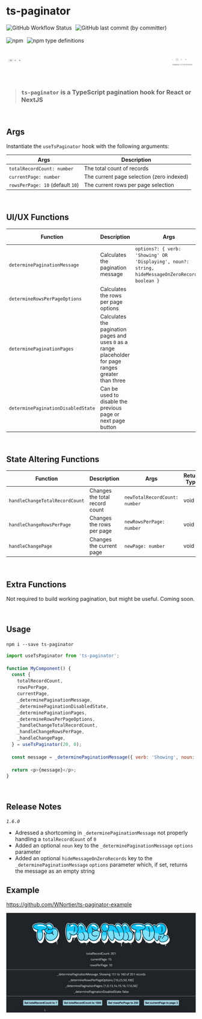 # ts-paginator

<div style="display: flex">    
  <img style="margin-right: 10px" alt="GitHub Workflow Status" src="https://img.shields.io/github/actions/workflow/status/wnortier/ts-paginator/pipeline.yml">
  <img style="margin-right: 10px" alt="GitHub last commit (by committer)" src="https://img.shields.io/github/last-commit/wnortier/ts-paginator">
</div>

<br />

<div style="display: flex">
    <img style="margin-right: 10px" alt="npm" src="https://img.shields.io/npm/v/ts-pagination">
    <img style="margin-right: 10px" alt="npm type definitions" src="https://img.shields.io/npm/types/ts-paginator">
</div>

<br />

![ts-paginator](./assets/Screenshot%202023-03-17%20at%2012.27.49.png)

<br />

> ### `ts-paginator` is a TypeScript pagination hook for React or NextJS

<br />

## Args

Instantiate the `useTsPaginator` hook with the following arguments:

| Args                             | Description                               |
| -------------------------------- | ----------------------------------------- |
| `totalRecordCount: number`       | The total count of records                |
| `currentPage: number`            | The current page selection (zero indexed) |
| `rowsPerPage: 10` (default `10`) | The current rows per page selection       |

<br />

## UI/UX Functions

| Function                           | Description                                                                                             | Args                       | Return Type | Example Returns                    |
| ---------------------------------- | ------------------------------------------------------------------------------------------------------- | -------------------------- | ----------- | ---------------------------------- |
| `determinePaginationMessage`       | Calculates the pagination message                                                                       | `options?: { verb: 'Showing' OR 'Displaying', noun?: string, hideMessageOnZeroRecords: boolean }` | string      | `Displaying 1 to 10 of 20 records` |
| `determineRowsPerPageOptions`      | Calculates the rows per page options                                                                    |                            | number[]    | `[10]`                             |
| `determinePaginationPages`         | Calculates the pagination pages and uses `0` as a range placeholder for page ranges greater than three |                            | number[]    | `[1, 2]`                           |
| `determinePaginationDisabledState` | Can be used to disable the previous page or next page button                                            |                            | boolean     | `true`                             |

<br />

## State Altering Functions

| Function                       | Description                    | Args                          | Return Type |
| ------------------------------ | ------------------------------ | ----------------------------- | ----------- |
| `handleChangeTotalRecordCount` | Changes the total record count | `newTotalRecordCount: number` | void        |
| `handleChangeRowsPerPage`      | Changes the rows per page      | `newRowsPerPage: number`      | void        |
| `handleChangePage`             | Changes the current page       | `newPage: number`             | void        |

<br />

## Extra Functions

Not required to build working pagination, but might be useful. Coming soon.

<br />

## Usage

`npm i --save ts-paginator`

```js
import useTsPaginator from 'ts-paginator';

function MyComponent() {
  const {
    totalRecordCount,
    rowsPerPage,
    currentPage,
    _determinePaginationMessage,
    _determinePaginationDisabledState,
    _determinePaginationPages,
    _determineRowsPerPageOptions,
    _handleChangeTotalRecordCount,
    _handleChangeRowsPerPage,
    _handleChangePage,
  } = useTsPaginator(20, 0);

  const message = _determinePaginationMessage({ verb: 'Showing', noun: 'entries' }); // Showing 1 to 10 of 20 entries

  return <p>{message}</p>;
}
```

<br />

## Release Notes

*`1.6.0`* 

- Adressed a shortcoming in `_determinePaginationMessage` not properly handling a `totalRecordCount` of `0`
- Added an optional `noun` key to the `_determinePaginationMessage` `options` parameter
- Added an optional `hideMessageOnZeroRecords` key to the `_determinePaginationMessage` `options` parameter which, if set, returns the message as an empty string

## Example

https://github.com/WNortier/ts-paginator-example

![ts-paginator-example](./assets/ts-paginator.gif)
